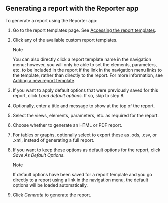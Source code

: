 ## Generating a report with the Reporter app

To generate a report using the Reporter app:

1. Go to the report templates page. See [Accessing the report templates](Accessing_the_report_templates.md).

2. Click any of the available custom report templates.

    > [!NOTE]
    > You can also directly click a report template name in the navigation menu; however, you will only be able to set the elements, parameters, etc. to be included in the report if the link in the navigation menu links to the template, rather than directly to the report. For more information, see [Adding a new report template](Adding_a_new_report_template.md).

3. If you want to apply default options that were previously saved for this report, click *Load default options*. If so, skip to step 8.

4. Optionally, enter a title and message to show at the top of the report.

5. Select the views, elements, parameters, etc. as required for the report.

6. Choose whether to generate an HTML or PDF report.

7. For tables or graphs, optionally select to export these as .ods, .csv, or .xml, instead of generating a full report.

8. If you want to keep these options as default options for the report, click *Save As Default Options*.

    > [!NOTE]
    > If default options have been saved for a report template and you go directly to a report using a link in the navigation menu, the default options will be loaded automatically.

9. Click *Generate* to generate the report.
